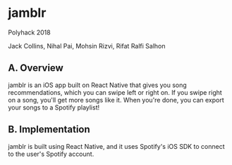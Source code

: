 # jamblr
Polyhack 2018

Jack Collins, Nihal Pai, Mohsin Rizvi, Rifat Ralfi Salhon

## A. Overview

jamblr is an iOS app built on React Native that gives you song recommendations,
which you can swipe left or right on. If you swipe right on a song, you'll get
more songs like it. When you're done, you can export your songs to a Spotify
playlist!

## B. Implementation

jamblr is built using React Native, and it uses Spotify's iOS SDK to connect
to the user's Spotify account.